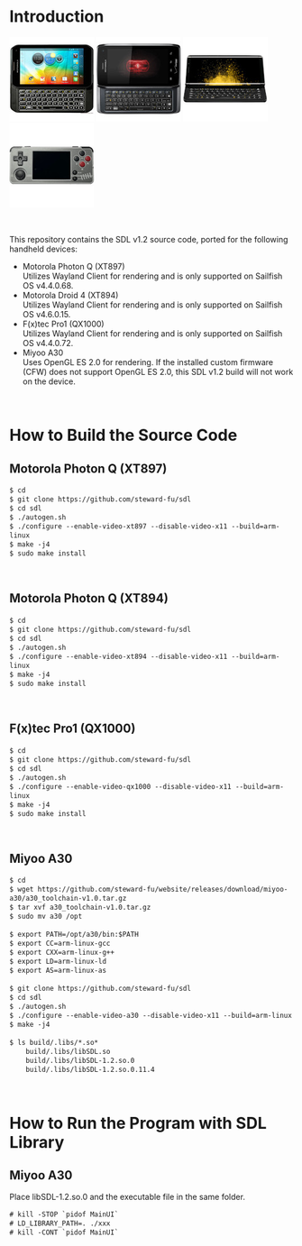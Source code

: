 # Introduction
 ![image](images/xt897.jpg) ![image](images/xt894.jpg) ![image](images/pro1.jpg) ![image](images/miyoo-a30.jpg)

&nbsp;

This repository contains the SDL v1.2 source code, ported for the following handheld devices:  
- Motorola Photon Q (XT897)  
  Utilizes Wayland Client for rendering and is only supported on Sailfish OS v4.4.0.68.
- Motorola Droid 4 (XT894)  
  Utilizes Wayland Client for rendering and is only supported on Sailfish OS v4.6.0.15.
- F(x)tec Pro1 (QX1000)  
  Utilizes Wayland Client for rendering and is only supported on Sailfish OS v4.4.0.72.
- Miyoo A30  
  Uses OpenGL ES 2.0 for rendering. If the installed custom firmware (CFW) does not support OpenGL ES 2.0, this SDL v1.2 build will not work on the device.

&nbsp;

# How to Build the Source Code
## Motorola Photon Q (XT897)
```
$ cd
$ git clone https://github.com/steward-fu/sdl
$ cd sdl
$ ./autogen.sh
$ ./configure --enable-video-xt897 --disable-video-x11 --build=arm-linux
$ make -j4
$ sudo make install
```

&nbsp;

## Motorola Photon Q (XT894)
```
$ cd
$ git clone https://github.com/steward-fu/sdl
$ cd sdl
$ ./autogen.sh
$ ./configure --enable-video-xt894 --disable-video-x11 --build=arm-linux
$ make -j4
$ sudo make install
```

&nbsp;

## F(x)tec Pro1 (QX1000)
```
$ cd
$ git clone https://github.com/steward-fu/sdl
$ cd sdl
$ ./autogen.sh
$ ./configure --enable-video-qx1000 --disable-video-x11 --build=arm-linux
$ make -j4
$ sudo make install
```

&nbsp;

## Miyoo A30
```
$ cd
$ wget https://github.com/steward-fu/website/releases/download/miyoo-a30/a30_toolchain-v1.0.tar.gz
$ tar xvf a30_toolchain-v1.0.tar.gz
$ sudo mv a30 /opt

$ export PATH=/opt/a30/bin:$PATH
$ export CC=arm-linux-gcc
$ export CXX=arm-linux-g++
$ export LD=arm-linux-ld
$ export AS=arm-linux-as

$ git clone https://github.com/steward-fu/sdl
$ cd sdl
$ ./autogen.sh
$ ./configure --enable-video-a30 --disable-video-x11 --build=arm-linux
$ make -j4

$ ls build/.libs/*.so*
    build/.libs/libSDL.so
    build/.libs/libSDL-1.2.so.0
    build/.libs/libSDL-1.2.so.0.11.4
```

&nbsp;

# How to Run the Program with SDL Library
## Miyoo A30
Place libSDL-1.2.so.0 and the executable file in the same folder.
```
# kill -STOP `pidof MainUI`
# LD_LIBRARY_PATH=. ./xxx
# kill -CONT `pidof MainUI`
```
